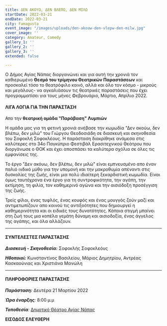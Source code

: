 ```yaml
---
title: ΔΕΝ ΑΚΟΥΩ, ΔΕΝ ΒΛΕΠΩ, ΔΕΝ ΜΙΛΩ
startDate: 2022-03-21
endDate: 2022-03-21
city: Famagusta
event_image: "/images/uploads/den-akouw-den-vlepw-den-milw.jpg"
cover_image: ''
category: Amateur, Comedy
gallery_1: ''
gallery_2: ''
gallery_3: ''
extended: false

---
```

Ο Δήμος Αγίας Νάπας διοργανώνει και για αυτή την χρονιά τον καθιερωμένο **Θεσμό του τρίμηνου Θεατρικών Παραστάσεων** και προσκαλεί τόσο το θεατρόφιλο κοινό, αλλά και όλο τον κόσμο - μικρούς και μεγάλους- να αγκαλιάσουν τις θεατρικές παραστάσεις που έχει προγραμματίσει για τους μήνες Φεβρουάριο, Μάρτιο, Απρίλιο 2022.

#### ΛΙΓΑ ΛΟΓΙΑ ΓΙΑ ΤΗΝ ΠΑΡΑΣΤΑΣΗ

Απο την **θεατρική ομάδα "Παράβαση" Λυμπιών**

Η ομάδα μας για τη φετινή χρονιά ανέβασε την κωμωδία "Δεν ακούω, δεν βλέπω, δεν μιλώ" του Γιώργου Θεοδοσιάδη σε διασκευή και σκηνοθεσία του Σοφοκλή Σοφοκλέους. Η παράσταση διακρίθηκε ανάμεσα στις καλύτερες στο 34ο Παγκύπριο Φεστιβάλ Ερασιτεχνικού Θεάτρου που διοργάνωσε ο ΘΟΚ και έχει αποσπάσει τα καλύτερα σχόλια σε όλες τις εμφανίσεις της.

Το έργο "Δεν ακόυω, δεν βλέπω, δεν μιλώ" είναι εμπνευσμένο απο έναν παλιό ινδικό μύθο για την υπομονή και την μακροθυμία απέναντι στις δυσκολίες της ζωής, είναι μια πολύ ιδιαίτερη ξεκαρδιστική κωμωδία. Είναι όμως ταυτόχρονα ένα έργο για τη συντροφικότητα, την αγάπη, την εκτίμηση, τη φιλία, τον καθημερινό αγώνα και την αισιόδοξη προσέγγιση της ζωής.

Τρείς φίλοι, ένας τυφλός, ένας κουφός και ένας μουγγός ζούν μαζί και αντιμετωπίζουν απο κοινού τις αντιξοότητες που δημιουργεί η καθημερινότητα και οι ειδικές τους δυνατότητες. Κάποια στιγμή μπαίνει στη ζωή τους μια κοπέλα γεμάτη δύναμη και αισιοδοξία, ένας άγγελος της αγάπης, και όλα αλλάζουν.

***

#### ΣΥΝΤΕΛΕΣΤΕΣ ΠΑΡΑΣΤΑΣΗΣ

**_Διασκευή - Σκηνοθεσία:_** Σοφοκλής Σοφοκλεόυς

**_Ηθοποιοί:_** Κωνσταντίνος Βασιλείου, Μάριος Δημητρίου, Αντρέας Κασκαούνιας και Χριστιάνα Μανώλη

***

#### ΠΛΗΡΟΦΟΡΙΕΣ ΠΑΡΑΣΤΑΣΗΣ

**_Παράσταση:_** Δευτέρα 21 Μαρτίου 2022

**_Ώρα έναρξης_**_:_ 8:00 μ.μ

**_Τοποθεσία_**_:_ [Δημοτικό Θέατρο Αγίας Νάπας](https://www.google.com/maps/place/%CE%91%CE%B3%CE%AF%CE%B1%CF%82+%CE%9C%CE%B1%CF%8D%CF%81%CE%B7%CF%82+25,+Ayia+Napa,+Cyprus/@34.9896415,33.9924923,17z/data=!3m1!4b1!4m5!3m4!1s0x14dfc56c8c870c1b:0xe35e9b5cd233014f!8m2!3d34.989641!4d33.994681 "Δημοτικό Θέατρο Αγίας Νάπας")

**ΕΙΣΟΔΟΣ ΕΛΕΥΘΕΡΗ**